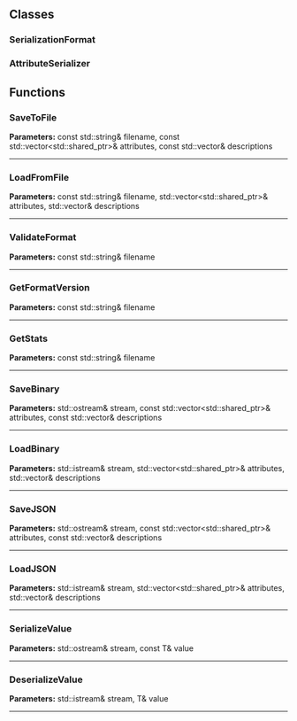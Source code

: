 
## Classes

### SerializationFormat



### AttributeSerializer




## Functions

### SaveToFile



**Parameters:** const std::string& filename, 
                   const std::vector<std::shared_ptr<IAttributeStorage>>& attributes,
                   const std::vector<AttributeDesc>& descriptions

---

### LoadFromFile



**Parameters:** const std::string& filename,
                     std::vector<std::shared_ptr<IAttributeStorage>>& attributes,
                     std::vector<AttributeDesc>& descriptions

---

### ValidateFormat



**Parameters:** const std::string& filename

---

### GetFormatVersion



**Parameters:** const std::string& filename

---

### GetStats



**Parameters:** const std::string& filename

---

### SaveBinary



**Parameters:** std::ostream& stream,
                   const std::vector<std::shared_ptr<IAttributeStorage>>& attributes,
                   const std::vector<AttributeDesc>& descriptions

---

### LoadBinary



**Parameters:** std::istream& stream,
                   std::vector<std::shared_ptr<IAttributeStorage>>& attributes,
                   std::vector<AttributeDesc>& descriptions

---

### SaveJSON



**Parameters:** std::ostream& stream,
                 const std::vector<std::shared_ptr<IAttributeStorage>>& attributes,
                 const std::vector<AttributeDesc>& descriptions

---

### LoadJSON



**Parameters:** std::istream& stream,
                 std::vector<std::shared_ptr<IAttributeStorage>>& attributes,
                 std::vector<AttributeDesc>& descriptions

---

### SerializeValue



**Parameters:** std::ostream& stream, const T& value

---

### DeserializeValue



**Parameters:** std::istream& stream, T& value

---
